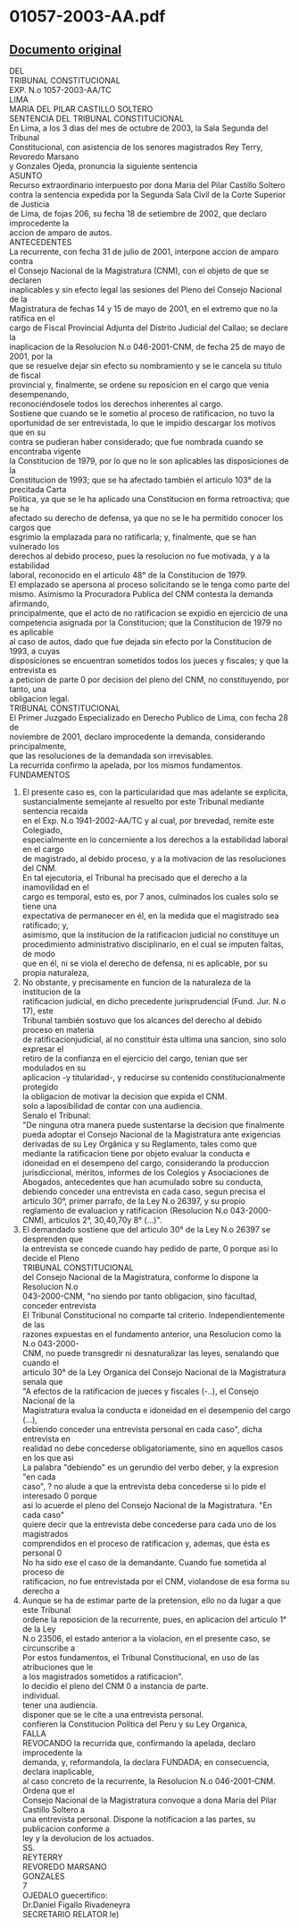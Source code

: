 
01057-2003-AA.pdf
=================
  
[Documento original](https://tc.gob.pe/jurisprudencia/2003/01057-2003-AA.pdf)  
---  
DEL  
TRIBUNAL CONSTITUCIONAL  
EXP. N.o 1057-2003-AA/TC  
LIMA  
MARIA DEL PILAR CASTILLO SOLTERO  
SENTENCIA DEL TRIBUNAL CONSTITUCIONAL  
En Lima, a los 3 dias del mes de octubre de 2003, la Sala Segunda del Tribunal  
Constitucional, con asistencia de los senores magistrados Rey Terry, Revoredo Marsano  
y Gonzales Ojeda, pronuncia la siguiente sentencia  
ASUNTO  
Recurso extraordinario interpuesto por dona Maria del Pilar Castillo Soltero  
contra la sentencia expedida por la Segunda Sala Civil de la Corte Superior de Justicia  
de Lima, de fojas 206, su fecha 18 de setiembre de 2002, que declaro improcedente la  
accion de amparo de autos.  
ANTECEDENTES  
La recurrente, con fecha 31 de julio de 2001, interpone accion de amparo contra  
el Consejo Nacional de la Magistratura (CNM), con el objeto de que se declaren  
inaplicables y sin efecto legal las sesiones del Pleno del Consejo Nacional de la  
Magistratura de fechas 14 y 15 de mayo de 2001, en el extremo que no la ratifica en el  
cargo de Fiscal Provincial Adjunta del Distrito Judicial del Callao; se declare la  
inaplicacion de la Resolucion N.o 046-2001-CNM, de fecha 25 de mayo de 2001, por la  
que se resuelve dejar sin efecto su nombramiento y se le cancela su titulo de fiscal  
provincial y, finalmente, se ordene su reposicion en el cargo que venia desempenando,  
reconociéndosele todos los derechos inherentes al cargo.  
Sostiene que cuando se le sometio al proceso de ratificacion, no tuvo la  
oportunidad de ser entrevistada, lo que le impidio descargar los motivos que en su  
contra se pudieran haber considerado; que fue nombrada cuando se encontraba vigente  
la Constitucion de 1979, por lo que no le son aplicables las disposiciones de la  
Constitucion de 1993; que se ha afectado también el articulo 103° de la precitada Carta  
Politica, ya que se le ha aplicado una Constitucion en forma retroactiva; que se ha  
afectado su derecho de defensa, ya que no se le ha permitido conocer los cargos que  
esgrimio la emplazada para no ratificarla; y, finalmente, que se han vulnerado los  
derechos al debido proceso, pues la resolucion no fue motivada, y a la estabilidad  
laboral, reconocido en el articulo 48° de la Constitucion de 1979.  
El emplazado se apersona al proceso solicitando se le tenga como parte del  
mismo. Asimismo la Procuradora Publica del CNM contesta la demanda afirmando,  
principalmente, que el acto de no ratificacion se expidio en ejercicio de una  
competencia asignada por la Constitucion; que la Constitucion de 1979 no es aplicable  
al caso de autos, dado que fue dejada sin efecto por la Constitucion de 1993, a cuyas  
disposiciones se encuentran sometidos todos los jueces y fiscales; y que la entrevista es  
a peticion de parte 0 por decision del pleno del CNM, no constituyendo, por tanto, una  
obligacion legal.  
TRIBUNAL CONSTITUCIONAL  
El Primer Juzgado Especializado en Derecho Publico de Lima, con fecha 28 de  
noviembre de 2001, declaro improcedente la demanda, considerando principalmente,  
que las resoluciones de la demandada son irrevisables.  
La recurrida confirmo la apelada, por los mismos fundamentos.  
FUNDAMENTOS  
1. El presente caso es, con la particularidad que mas adelante se explicita,  
sustancialmente semejante al resuelto por este Tribunal mediante sentencia recaida  
en el Exp. N.o 1941-2002-AA/TC y al cual, por brevedad, remite este Colegiado,  
especialmente en lo concerniente a los derechos a la estabilidad laboral en el cargo  
de magistrado, al debido proceso, y a la motivacion de las resoluciones del CNM.  
En tal ejecutoria, el Tribunal ha precisado que el derecho a la inamovilidad en el  
cargo es temporal, esto es, por 7 anos, culminados los cuales solo se tiene una  
expectativa de permanecer en él, en la medida que el magistrado sea ratificado; y,  
asimismo, que la institucion de la ratificacion judicial no constituye un  
procedimiento administrativo disciplinario, en el cual se imputen faltas, de modo  
que en él, ni se viola el derecho de defensa, ni es aplicable, por su propia naturaleza,  
2. No obstante, y precisamente en funcion de la naturaleza de la institucion de la  
ratificacion judicial, en dicho precedente jurisprudencial (Fund. Jur. N.o 17), este  
Tribunal también sostuvo que los alcances del derecho al debido proceso en materia  
de ratificacionjudicial, al no constituir ésta ultima una sancion, sino solo expresar el  
retiro de la confianza en el ejercicio del cargo, tenian que ser modulados en su  
aplicacion -y titularidad-, y reducirse su contenido constitucionalmente protegido  
la obligacion de motivar la decision que expida el CNM.  
solo a laposibilidad de contar con una audiencia.  
Senalo el Tribunal:  
"De ninguna otra manera puede sustentarse la decision que finalmente  
pueda adoptar el Consejo Nacional de la Magistratura ante exigencias  
derivadas de su Ley Orgânica y su Reglamento, tales como que  
mediante la ratificacion tiene por objeto evaluar la conducta e  
idoneidad en el desempeno del cargo, considerando la produccion  
jurisdiccional, méritos, informes de los Colegios y Asociaciones de  
Abogados, antecedentes que han acumulado sobre su conducta,  
debiendo conceder una entrevista en cada caso, segun precisa el  
articulo 30°, primer parrafo, de la Ley N.o 26397, y su propio  
reglamento de evaluacion y ratificacion (Resolucion N.o 043-2000-  
CNM), articulos 2°, 30,40,70y 8° (...)".  
3. El demandado sostiene que del articulo 30° de la Ley N.o 26397 se desprenden que  
la entrevista se concede cuando hay pedido de parte, 0 porque asi lo decide el Pleno  
TRIBUNAL CONSTITUCIONAL  
del Consejo Nacional de la Magistratura, conforme lo dispone la Resolucion N.o  
043-2000-CNM, "no siendo por tanto obligacion, sino facultad, conceder entrevista  
El Tribunal Constitucional no comparte tal criterio. Independientemente de las  
razones expuestas en el fundamento anterior, una Resolucion como la N.o 043-2000-  
CNM, no puede transgredir ni desnaturalizar las leyes, senalando que cuando el  
articulo 30° de la Ley Organica del Consejo Nacional de la Magistratura senala que  
"A efectos de la ratificacion de jueces y fiscales (-..), el Consejo Nacional de la  
Magistratura evalua la conducta e idoneidad en el desempenio del cargo (...),  
debiendo conceder una entrevista personal en cada caso", dicha entrevista en  
realidad no debe concederse obligatoriamente, sino en aquellos casos en los que asi  
La palabra "debiendo" es un gerundio del verbo deber, y la expresion "en cada  
caso", ? no alude a que la entrevista deba concederse si lo pide el interesado 0 porque  
asi lo acuerde el pleno del Consejo Nacional de la Magistratura. "En cada caso"  
quiere decir que la entrevista debe concederse para cada uno de los magistrados  
comprendidos en el proceso de ratificacion y, ademas, que ésta es personal 0  
No ha sido ese el caso de la demandante. Cuando fue sometida al proceso de  
ratificacion, no fue entrevistada por el CNM, violandose de esa forma su derecho a  
4. Aunque se ha de estimar parte de la pretension, ello no da lugar a que este Tribunal  
ordene la reposicion de la recurrente, pues, en aplicacion del articulo 1° de la Ley  
N.o 23506, el estado anterior a la violacion, en el presente caso, se circunscribe a  
Por estos fundamentos, el Tribunal Constitucional, en uso de las atribuciones que le  
a los magistrados sometidos a ratificacion".  
lo decidio el pleno del CNM 0 a instancia de parte.  
individual.  
tener una audiencia.  
disponer que se le cite a una entrevista personal.  
confieren la Constitucion Politica del Peru y su Ley Organica,  
FALLA  
REVOCANDO la recurrida que, confirmando la apelada, declaro improcedente la  
demanda, y, reformandola, la declara FUNDADA; en consecuencia, declara inaplicable,  
al caso concreto de la recurrente, la Resolucion N.o 046-2001-CNM. Ordena que el  
Consejo Nacional de la Magistratura convoque a dona Maria del Pilar Castillo Soltero a  
una entrevista personal. Dispone la notificacion a las partes, su publicacion conforme a  
ley y la devolucion de los actuados.  
SS.  
REYTERRY  
REVOREDO MARSANO  
GONZALES  
7  
OJEDALO guecertifico:  
Dr.Daniel Figallo Rivadeneyra  
SECRETARIO RELATOR le)